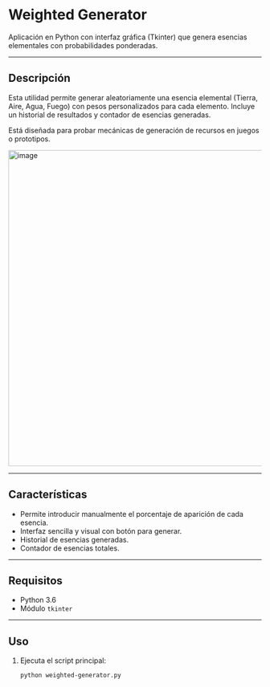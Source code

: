 # Weighted Generator

Aplicación en Python con interfaz gráfica (Tkinter) que genera esencias elementales con probabilidades ponderadas. 

---

## Descripción

Esta utilidad permite generar aleatoriamente una esencia elemental (Tierra, Aire, Agua, Fuego) con pesos personalizados para cada elemento. Incluye un historial de resultados y contador de esencias generadas.

Está diseñada para probar mecánicas de generación de recursos en juegos o prototipos.

<img width="831" height="630" alt="image" src="https://github.com/user-attachments/assets/a8a8fcfb-143b-41b6-acbd-b5c4def70f36" />

---

## Características
- Permite introducir manualmente el porcentaje de aparición de cada esencia.
- Interfaz sencilla y visual con botón para generar.
- Historial de esencias generadas.
- Contador de esencias totales.

---

## Requisitos

- Python 3.6
- Módulo `tkinter`

---

## Uso

1. Ejecuta el script principal:

   ```bash
   python weighted-generator.py
